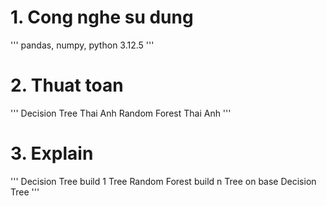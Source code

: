 # 1. Cong nghe su dung
'''
pandas, numpy, python 3.12.5
'''
# 2. Thuat toan
'''
Decision Tree Thai Anh
Random Forest Thai Anh
'''
# 3. Explain
'''
Decision Tree build 1 Tree 
Random Forest build n Tree on base Decision Tree 
'''